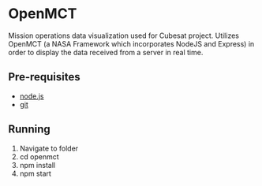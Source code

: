 # OpenMCT

Mission operations data visualization used for Cubesat project. Utilizes OpenMCT (a NASA Framework which incorporates NodeJS and Express) in order to display the data received from a server in real time.

## Pre-requisites 

- [node.js](https://nodejs.org/en/)
- [git](https://git-scm.com/)


## Running 

1. Navigate to folder
2. cd openmct
3. npm install 
4. npm start 
